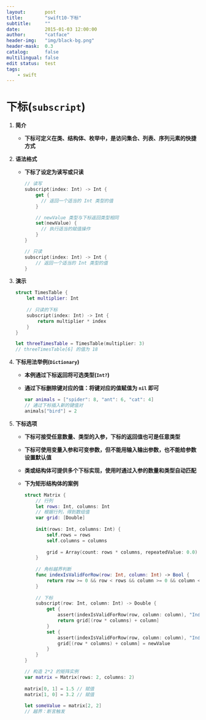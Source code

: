 ```yaml
---
layout:       post
title:        "swift10-下标"
subtitle:     ""
date:         2015-01-03 12:00:00
author:       "catface"
header-img:   "img/black-bg.png"
header-mask:  0.3
catalog:      false
multilingual: false
edit status:  test
tags:
    - swift
---
```


# 下标(`subscript`)

1. **简介**

	- **下标可定义在类、结构体、枚举中，是访问集合、列表、序列元素的快捷方式**

2. **语法格式** 

	- **下标了设定为读写或只读**

		``` swift
		// 读写
		subscript(index: Int) -> Int {
		    get {
		      // 返回一个适当的 Int 类型的值
		    }
		
			// newValue 类型与下标返回类型相同
		    set(newValue) {
		      // 执行适当的赋值操作
		    }
		}
		```

		``` swift
		// 只读
		subscript(index: Int) -> Int {
		    // 返回一个适当的 Int 类型的值
		}
		```

3. **演示**
	
	``` swift
	struct TimesTable {
	    let multiplier: Int
	    
	    // 只读的下标
	    subscript(index: Int) -> Int {
	        return multiplier * index
	    }
	}
	
	let threeTimesTable = TimesTable(multiplier: 3)
	// threeTimesTable[6] 的值为 18
	```

4. **下标用法举例(`Dictionary`)**

	- **本例通过下标返回将可选类型(`Int?`)**

	- **通过下标删除键对应的值：将键对应的值赋值为 `nil` 即可**

		``` swift
		var animals = ["spider": 8, "ant": 6, "cat": 4]
		// 通过下标插入新的键值对
		animals["bird"] = 2
		```

5. **下标选项**

	- **下标可接受任意数量、类型的入参，下标的返回值也可是任意类型**

	- **下标可使用变量入参和可变参数，但不能用输入输出参数，也不能给参数设置默认值**

	- **类或结构体可提供多个下标实现，使用时通过入参的数量和类型自动匹配**

	- **下为矩形结构体的案例**

		``` swift
		struct Matrix {
		    // 行列
		    let rows: Int, columns: Int
		    // 根据行列，得到数组值
		    var grid: [Double]
		    
		    init(rows: Int, columns: Int) {
		        self.rows = rows
		        self.columns = columns
		        
		        grid = Array(count: rows * columns, repeatedValue: 0.0)
		    }
		    
		    // 角标越界判断
		    func indexIsValidForRow(row: Int, column: Int) -> Bool {
		        return row >= 0 && row < rows && column >= 0 && column < columns
		    }
		    
		    // 下标
		    subscript(row: Int, column: Int) -> Double {
		        get {
		            assert(indexIsValidForRow(row, column: column), "Index out of range")
		            return grid[(row * columns) + column]
		        }
		        set {
		            assert(indexIsValidForRow(row, column: column), "Index out of range")
		            grid[(row * columns) + column] = newValue
		        }
		    }
		}
		
		// 构造 2*2 的矩阵实例
		var matrix = Matrix(rows: 2, columns: 2)
		    
		matrix[0, 1] = 1.5 // 赋值
		matrix[1, 0] = 3.2 // 赋值
		    
		let someValue = matrix[2, 2]
		// 越界：断言触发
		```